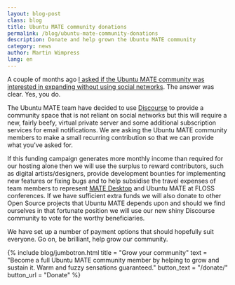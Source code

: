 ```yaml
---
layout: blog-post
class: blog
title: Ubuntu MATE community donations
permalink: /blog/ubuntu-mate-community-donations
description: Donate and help grown the Ubuntu MATE community
category: news
author: Martin Wimpress
lang: en
---
```


A couple of months ago [I asked if the Ubuntu MATE community was interested in
expanding without using social networks](/blog/alternative-community-forum-poll/).
The answer was clear. Yes, you do.

The Ubuntu MATE team have decided to use [Discourse](http://www.discourse.org/)
to provide a community space that is not reliant on social networks but this
will require a new, fairly beefy, virtual private server and some additional
subscription services for email notifications. We are asking the Ubuntu MATE
community members to make a small recurring contribution so that we can
provide what you've asked for.

If this funding campaign generates more monthly income than required for our
hosting alone then we will use the surplus to reward contributors, such as
digital artists/designers, provide development bounties for implementing
new features or fixing bugs and to help subsidise the travel expenses of team
members to represent [MATE Desktop](http://mate-desktop.org) and Ubuntu MATE
at FLOSS conferences. If we have sufficient extra funds we will also donate
to other Open Source projects that Ubuntu MATE depends upon and should we find
ourselves in that fortunate position we will use our new shiny Discourse
community to vote for the worthy beneficiaries.

We have set up a number of payment options that should hopefully suit everyone.
Go on, be brilliant, help grow our community.

{% include blog/jumbotron.html
    title = "Grow your community"
    text = "Become a full Ubuntu MATE community member by helping to grow and
        sustain it. Warm and fuzzy sensations guaranteed."
    button_text = "/donate/"
    button_url = "Donate"
%}

